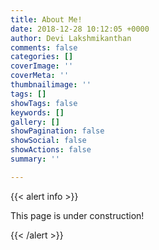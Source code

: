 ```yaml
---
title: About Me!
date: 2018-12-28 10:12:05 +0000
author: Devi Lakshmikanthan
comments: false
categories: []
coverImage: ''
coverMeta: ''
thumbnailimage: ''
tags: []
showTags: false
keywords: []
gallery: []
showPagination: false
showSocial: false
showActions: false
summary: ''

---
```

{{< alert info >}} 

This page is under construction!

 {{< /alert >}}